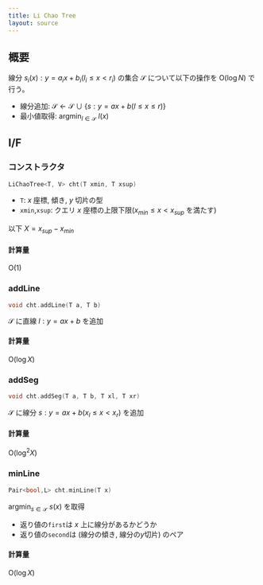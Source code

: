 ```yaml
---
title: Li Chao Tree
layout: source
---
```


## 概要

線分 $s _ i(x): y = a _ i x + b _ i (l _ i \le x \lt r _ i)$ の集合 $\mathcal{S}$ について以下の操作を $\mathrm{O}(\log N)$ で行う。

- 線分追加: $\mathcal{S} \leftarrow \mathcal{S} \cup \lbrace s:y=ax+b (l \le x \le r) \rbrace$
- 最小値取得: $\mathrm{argmin}_{l \in \mathcal{S}}\ l(x)$

## I/F

### コンストラクタ

```cpp
LiChaoTree<T, V> cht(T xmin, T xsup)
```

- `T`: $x$ 座標, 傾き, $y$ 切片の型
- `xmin`,`xsup`: クエリ $x$ 座標の上限下限($x _ {min} \le x \lt x _ {sup}$ を満たす)

以下 $X = x _ {sup} - x _ {min}$

#### 計算量

$\mathrm{O}(1)$

### addLine

```cpp
void cht.addLine(T a, T b)
```

$\mathcal{S}$ に直線 $l: y=ax+b$ を追加

#### 計算量

$\mathrm{O}(\log X)$

### addSeg

```cpp
void cht.addSeg(T a, T b, T xl, T xr)
```

$\mathcal{S}$ に線分 $s: y=ax+b (x _ l \le x \lt x _ r)$ を追加

#### 計算量

$\mathrm{O}(\log^2 X)$

### minLine

```cpp
Pair<bool,L> cht.minLine(T x)
```

$\mathrm{argmin}_{s \in \mathcal{S}}\ s(x)$ を取得  

- 返り値の`first`は $x$ 上に線分があるかどうか
- 返り値の`second`は (線分の傾き, 線分の$y$切片) のペア

#### 計算量

$\mathrm{O}(\log X)$

